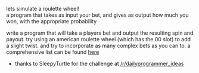 <div class="md"><p>lets simulate a roulette wheel!<br/>
a program that takes as input your bet, and gives as output how much you won, with the appropriate probability</p>
<p>write a program that will take a players bet and output the resulting spin and payout.
try using an american roulette wheel (which has the 00 slot) to add a slight twist. and try to incorporate as many complex bets as you can to. a comprehensive list can be found <a href="http://en.wikipedia.org/wiki/Roulette#Bet_odds_table">here</a></p>
<ul>
<li>thanks to SleepyTurtle for the challenge at <a href="/r/dailyprogrammer_ideas">/r/dailyprogrammer_ideas</a> </li>
</ul>
</div>
